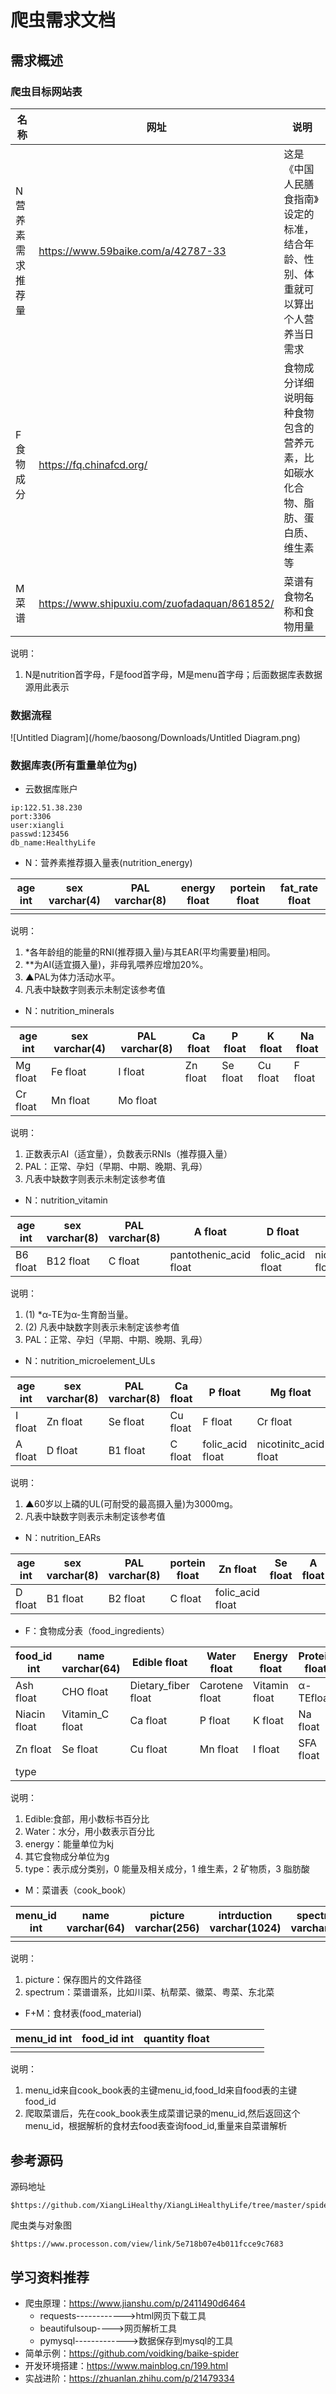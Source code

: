 # 爬虫需求文档

## 需求概述

### 爬虫目标网站表

| 名称              | 网址                                         | 说明                                                         |
| ----------------- | -------------------------------------------- | ------------------------------------------------------------ |
| N营养素需求推荐量 | https://www.59baike.com/a/42787-33           | 这是《中国人民膳食指南》设定的标准，结合年龄、性别、体重就可以算出个人营养当日需求 |
| F食物成分         | https://fq.chinafcd.org/                     | 食物成分详细说明每种食物包含的营养元素，比如碳水化合物、脂肪、蛋白质、维生素等 |
| M菜谱             | https://www.shipuxiu.com/zuofadaquan/861852/ | 菜谱有食物名称和食物用量                                     |

说明：

1. N是nutrition首字母，F是food首字母，M是menu首字母；后面数据库表数据源用此表示



### 数据流程

![Untitled Diagram](/home/baosong/Downloads/Untitled Diagram.png)

### 数据库表(所有重量单位为g)

- 云数据库账户

```shell
ip:122.51.38.230
port:3306
user:xiangli
passwd:123456
db_name:HealthyLife
```



- N：营养素推荐摄入量表(nutrition_energy)

| age int | sex varchar(4) | PAL varchar(8) | energy float | portein float | fat_rate float |
| ------- | -------------- | -------------- | ------------ | ------------- | -------------- |
|         |                |                |              |               |                |

说明：

1. *各年龄组的能量的RNI(推荐摄入量)与其EAR(平均需要量)相同。
2.  **为AI(适宜摄入量)，非母乳喂养应增加20%。
3.  ▲PAL为体力活动水平。
4. 凡表中缺数字则表示未制定该参考值



- N：nutrition_minerals

| age int  | sex varchar(4) | PAL varchar(8) | Ca float | P float  | K float  | Na float |
| -------- | -------------- | -------------- | -------- | -------- | -------- | -------- |
| Mg float | Fe float       | I float        | Zn float | Se float | Cu float | F float  |
| Cr float | Mn float       | Mo float       |          |          |          |          |

说明：

1. 正数表示AI（适宜量），负数表示RNIs（推荐摄入量）
2. PAL：正常、孕妇（早期、中期、晚期、乳母）
3. 凡表中缺数字则表示未制定该参考值



- N：nutrition_vitamin

| age int  | sex varchar(8) | PAL varchar(8) | A float                | D float          | E float              | B1 float     | B2 float     |
| -------- | -------------- | -------------- | ---------------------- | ---------------- | -------------------- | ------------ | ------------ |
| B6 float | B12 float      | C float        | pantothenic_acid float | folic_acid float | nicotinic_acid float | cholie float | biotin float |

说明：

1. (1) *α-TE为α-生育酚当量。
2. (2) 凡表中缺数字则表示未制定该参考值
3. PAL：正常、孕妇（早期、中期、晚期、乳母）



- N：nutrition_microelement_ULs

| age int | sex varchar(8) | PAL varchar(8) | Ca float | P float          | Mg float              | Fe float      | I float  |
| ------- | -------------- | -------------- | -------- | ---------------- | --------------------- | ------------- | -------- |
| I float | Zn float       | Se float       | Cu float | F float          | Cr float              | Mn float      | Mo float |
| A float | D float        | B1 float       | C float  | folic_acid float | nicotinitc_acid float | choline float |          |

说明：

1. ▲60岁以上磷的UL(可耐受的最高摄入量)为3000mg。
2.  凡表中缺数字则表示未制定该参考值



- N：nutrition_EARs

| age int | sex varchar(8) | PAL varchar(8) | portein float | Zn float         | Se float | A float |
| ------- | -------------- | -------------- | ------------- | ---------------- | -------- | ------- |
| D float | B1 float       | B2 float       | C float       | folic_acid float |          |         |





- F：食物成分表（food_ingredients）

| food_id int  | name varchar(64) | Edible float        | Water float    | Energy   float | Protein float | Fat float     | Cholesterol float |
| ------------ | ---------------- | ------------------- | -------------- | -------------- | ------------- | ------------- | ----------------- |
| Ash float    | CHO float        | Dietary_fiber float | Carotene float | Vitamin float  | α-TEfloat     | Thiamin float | Riboflavin float  |
| Niacin float | Vitamin_C float  | Ca float            | P float        | K float        | Na float      | Mg float      | Fe float          |
| Zn float     | Se float         | Cu float            | Mn float       | I float        | SFA float     | MUFA float    | PUFA float        |
| type         |                  |                     |                |                |               |               |                   |

说明：

1. Edible:食部，用小数标书百分比
2. Water：水分，用小数表示百分比
3. energy：能量单位为kj
4. 其它食物成分单位为g
5. type：表示成分类别，0 能量及相关成分，1 维生素，2 矿物质，3 脂肪酸



- M：菜谱表（cook_book）

| menu_id int | name varchar(64) | picture varchar(256) | intrduction varchar(1024) | spectrum varchar(16) |
| ----------- | ---------------- | -------------------- | ------------------------- | -------------------- |
|             |                  |                      |                           |                      |

说明：

1. picture：保存图片的文件路径
2. spectrum：菜谱谱系，比如川菜、杭帮菜、徽菜、粤菜、东北菜

- F+M：食材表(food_material)

| menu_id int | food_id int | quantity float |      |      |      |      |      |
| ----------- | ----------- | -------------- | ---- | ---- | ---- | ---- | ---- |
|             |             |                |      |      |      |      |      |

说明：

1. menu_id来自cook_book表的主键menu_id,food_Id来自food表的主键food_id
2. 爬取菜谱后，先在cook_book表生成菜谱记录的menu_id,然后返回这个menu_id，根据解析的食材去food表查询food_id,重量来自菜谱解析





## 参考源码

源码地址

```shell
$https://github.com/XiangLiHealthy/XiangLiHealthyLife/tree/master/spider
```

爬虫类与对象图

```shell
$https://www.processon.com/view/link/5e718b07e4b011fcce9c7683
```

## 学习资料推荐

- 爬虫原理：https://www.jianshu.com/p/2411490d6464
  - requests------------>html网页下载工具
  - beautifulsoup---->网页解析工具
  - pymysql------------->数据保存到mysql的工具
- 简单示例：https://github.com/voidking/baike-spider
- 开发环境搭建：https://www.mainblog.cn/199.html
- 实战进阶：https://zhuanlan.zhihu.com/p/21479334
